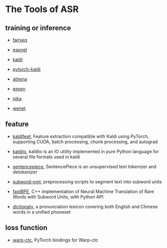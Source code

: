 # The Tools of ASR

## training or inference

- [fairseq](https://github.com/pytorch/fairseq)

- [espnet](https://github.com/espnet/espnet)

- [kaldi](https://github.com/kaldi-asr/kaldi)

- [pytorch-kaldi](https://github.com/mravanelli/pytorch-kaldi)

- [athena](https://github.com/athena-team/athena)

- [eesen](https://github.com/srvk/eesen)

- [pika](https://github.com/tencent-ailab/pika)

- [wenet](https://github.com/wenet-e2e/wenet)


## feature

- [kaldifeat](https://github.com/csukuangfj/kaldifeat), Feature extraction compatible with Kaldi using PyTorch, supporting CUDA, batch processing, chunk processing, and autograd

- [kaldiio](https://github.com/nttcslab-sp/kaldiio), kaldiio is an IO utility implemented in pure Python language for several file formats used in kaldi

- [sentencepiece](https://github.com/google/sentencepiece), SentencePiece is an unsupervised text tokenizer and detokenizer

- [subword-nmt](https://github.com/rsennrich/subword-nmt), preprocessing scripts to segment text into subword units

- [fastBPE](https://github.com/glample/fastBPE), C++ implementation of Neural Machine Translation of Rare Words with Subword Units, with Python API

- [dictionaty](https://github.com/speechio/BigCiDian), a pronunciation lexicon covering both English and Chinese words in a unified phoneset


## loss function

- [warp-ctc](https://github.com/SeanNaren/warp-ctc), PyTorch bindings for Warp-ctc



